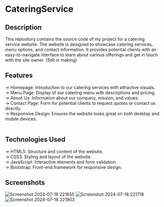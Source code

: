 # CateringService
## Description
This repository contains the source code of my project for a catering service website. The website is designed to showcase catering services, menu options, and contact information. It provides potential clients with an easy-to-navigate interface to learn about various offerings and get in touch with the site owner.
(Still in making)
<br>
## Features
-> Homepage: Introduction to our catering services with attractive visuals.<br>
-> Menu Page: Display of our catering menu with descriptions and pricing.<br>
-> About Us: Information about our company, mission, and values.<br>
-> Contact Page: Form for potential clients to request quotes or contact us directly.<br>
-> Responsive Design: Ensures the website looks great on both desktop and mobile devices.<br>
<br>
## Technologies Used
-> HTML5: Structure and content of the website.<br>
-> CSS3: Styling and layout of the website.<br>
-> JavaScript: Interactive elements and form validation.<br>
-> Bootstrap: Front-end framework for responsive design.<br>
## Screenshots
![Screenshot 2024-07-18 221655](https://github.com/user-attachments/assets/31814086-657e-48ca-93f8-3cd01ec4b2ce)
![Screenshot 2024-07-18 221718](https://github.com/user-attachments/assets/f2564258-b169-49dc-9e03-e962e9b15d55)
![Screenshot 2024-07-18 221903](https://github.com/user-attachments/assets/b48eb767-8f63-41ee-9474-63d142d335ec)
